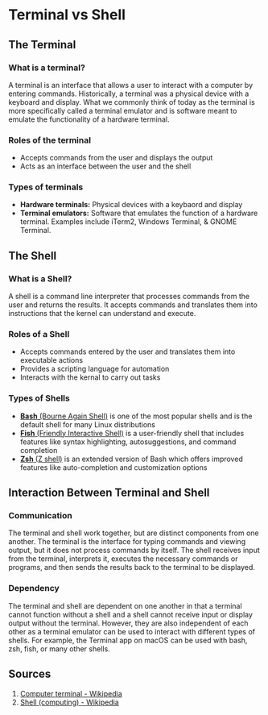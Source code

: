 # Terminal vs Shell

## The Terminal

### What is a terminal? 
A terminal is an interface that allows a user to interact with a computer by entering commands. Historically, a terminal was a physical device with a keyboard and display. What we commonly think of today as the terminal is more specifically called a terminal emulator and is software meant to emulate the functionality of a hardware terminal. 

### Roles of the terminal

- Accepts commands from the user and displays the output
- Acts as an interface between the user and the shell

### Types of terminals

- **Hardware terminals:** Physical devices with a keybaord and display
- **Terminal emulators:** Software that emulates the function of a hardware terminal. Examples include iTerm2, Windows Terminal, & GNOME Terminal.

## The Shell

### What is a Shell?
A shell is a command line interpreter that processes commands from the user and returns the results. It accepts commands and translates them into instructions that the kernel can understand and execute.

### Roles of a Shell
- Accepts commands entered by the user and translates them into executable actions
- Provides a scripting language for automation
- Interacts with the kernal to carry out tasks

### Types of Shells

- [**Bash** (Bourne Again Shell)](https://en.wikipedia.org/wiki/Bash_(Unix_shell)) is one of the most popular shells and is the default shell for many Linux distributions
- [**Fish** (Friendly Interactive Shell)](https://github.com/fish-shell/fish-shell) is a user-friendly shell that includes features like syntax highlighting, autosuggestions, and command completion
- [**Zsh** (Z shell)](https://en.wikipedia.org/wiki/Z_shell) is an extended version of Bash which offers improved features like auto-completion and customization options

## Interaction Between Terminal and Shell

### Communication
The terminal and shell work together, but are distinct components from one another. The terminal is the interface for typing commands and viewing output, but it does not process commands by itself. The shell receives input from the terminal, interprets it, executes the necessary commands or programs, and then sends the results back to the terminal to be displayed.

### Dependency
The terminal and shell are dependent on one another in that a terminal cannot function without a shell and a shell cannot receive input or display output without the terminal. However, they are also independent of each other as a terminal emulator can be used to interact with different types of shells. For example, the Terminal app on macOS can be used with bash, zsh, fish, or many other shells.

## Sources
1. [Computer terminal - Wikipedia](https://en.wikipedia.org/wiki/Computer_terminal#Emulation)
1. [Shell (computing) - Wikipedia](https://en.wikipedia.org/wiki/Shell_(computing)#Command-line_shells)